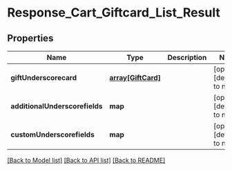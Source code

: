 # Response_Cart_Giftcard_List_Result

## Properties
Name | Type | Description | Notes
------------ | ------------- | ------------- | -------------
**giftUnderscorecard** | [**array[GiftCard]**](GiftCard.md) |  | [optional] [default to null]
**additionalUnderscorefields** | **map** |  | [optional] [default to null]
**customUnderscorefields** | **map** |  | [optional] [default to null]

[[Back to Model list]](../README.md#documentation-for-models) [[Back to API list]](../README.md#documentation-for-api-endpoints) [[Back to README]](../README.md)


